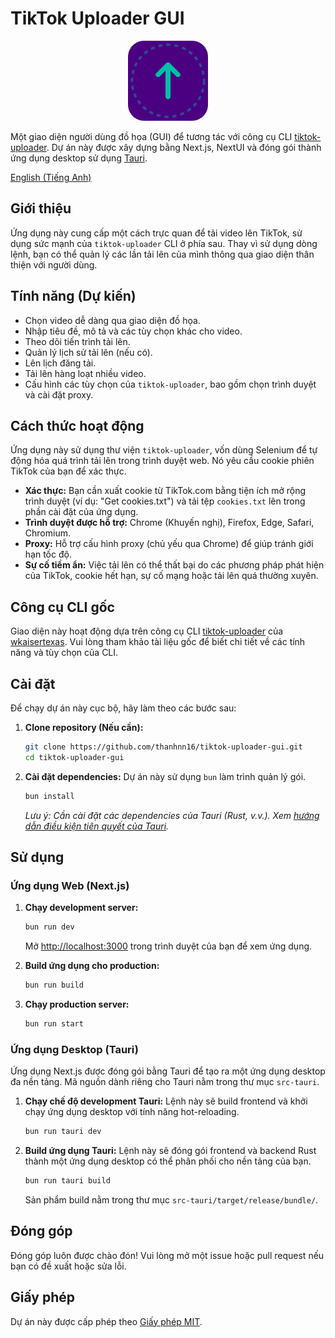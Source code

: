# TikTok Uploader GUI

<div align="center">
  <img src="app-icon.png" alt="App Icon" width="128"/>
</div>

Một giao diện người dùng đồ họa (GUI) để tương tác với công cụ CLI [tiktok-uploader](https://github.com/wkaisertexas/tiktok-uploader). Dự án này được xây dựng bằng Next.js, NextUI và đóng gói thành ứng dụng desktop sử dụng [Tauri](https://tauri.app/).

[English (Tiếng Anh)](README.md)

## Giới thiệu

Ứng dụng này cung cấp một cách trực quan để tải video lên TikTok, sử dụng sức mạnh của `tiktok-uploader` CLI ở phía sau. Thay vì sử dụng dòng lệnh, bạn có thể quản lý các lần tải lên của mình thông qua giao diện thân thiện với người dùng.

## Tính năng (Dự kiến)

*   Chọn video dễ dàng qua giao diện đồ họa.
*   Nhập tiêu đề, mô tả và các tùy chọn khác cho video.
*   Theo dõi tiến trình tải lên.
*   Quản lý lịch sử tải lên (nếu có).
*   Lên lịch đăng tải.
*   Tải lên hàng loạt nhiều video.
*   Cấu hình các tùy chọn của `tiktok-uploader`, bao gồm chọn trình duyệt và cài đặt proxy.

## Cách thức hoạt động

Ứng dụng này sử dụng thư viện `tiktok-uploader`, vốn dùng Selenium để tự động hóa quá trình tải lên trong trình duyệt web. Nó yêu cầu cookie phiên TikTok của bạn để xác thực.

*   **Xác thực:** Bạn cần xuất cookie từ TikTok.com bằng tiện ích mở rộng trình duyệt (ví dụ: "Get cookies.txt") và tải tệp `cookies.txt` lên trong phần cài đặt của ứng dụng.
*   **Trình duyệt được hỗ trợ:** Chrome (Khuyến nghị), Firefox, Edge, Safari, Chromium.
*   **Proxy:** Hỗ trợ cấu hình proxy (chủ yếu qua Chrome) để giúp tránh giới hạn tốc độ.
*   **Sự cố tiềm ẩn:** Việc tải lên có thể thất bại do các phương pháp phát hiện của TikTok, cookie hết hạn, sự cố mạng hoặc tải lên quá thường xuyên.

## Công cụ CLI gốc

Giao diện này hoạt động dựa trên công cụ CLI [tiktok-uploader](https://github.com/wkaisertexas/tiktok-uploader) của [wkaisertexas](https://github.com/wkaisertexas). Vui lòng tham khảo tài liệu gốc để biết chi tiết về các tính năng và tùy chọn của CLI.

## Cài đặt

Để chạy dự án này cục bộ, hãy làm theo các bước sau:

1.  **Clone repository (Nếu cần):**
    ```bash
    git clone https://github.com/thanhnn16/tiktok-uploader-gui.git
    cd tiktok-uploader-gui
    ```
2.  **Cài đặt dependencies:**
    Dự án này sử dụng `bun` làm trình quản lý gói.
    ```bash
    bun install
    ```
    *Lưu ý: Cần cài đặt các dependencies của Tauri (Rust, v.v.). Xem [hướng dẫn điều kiện tiên quyết của Tauri](https://tauri.app/v1/guides/getting-started/prerequisites).* 

## Sử dụng

### Ứng dụng Web (Next.js)

1.  **Chạy development server:**
    ```bash
    bun run dev
    ```
    Mở [http://localhost:3000](http://localhost:3000) trong trình duyệt của bạn để xem ứng dụng.

2.  **Build ứng dụng cho production:**
    ```bash
    bun run build
    ```

3.  **Chạy production server:**
    ```bash
    bun run start
    ```

### Ứng dụng Desktop (Tauri)

Ứng dụng Next.js được đóng gói bằng Tauri để tạo ra một ứng dụng desktop đa nền tảng. Mã nguồn dành riêng cho Tauri nằm trong thư mục `src-tauri`.

1.  **Chạy chế độ development Tauri:**
    Lệnh này sẽ build frontend và khởi chạy ứng dụng desktop với tính năng hot-reloading.
    ```bash
    bun run tauri dev
    ```

2.  **Build ứng dụng Tauri:**
    Lệnh này sẽ đóng gói frontend và backend Rust thành một ứng dụng desktop có thể phân phối cho nền tảng của bạn.
    ```bash
    bun run tauri build
    ```
    Sản phẩm build nằm trong thư mục `src-tauri/target/release/bundle/`.

## Đóng góp

Đóng góp luôn được chào đón! Vui lòng mở một issue hoặc pull request nếu bạn có đề xuất hoặc sửa lỗi.

## Giấy phép

Dự án này được cấp phép theo [Giấy phép MIT](LICENSE).